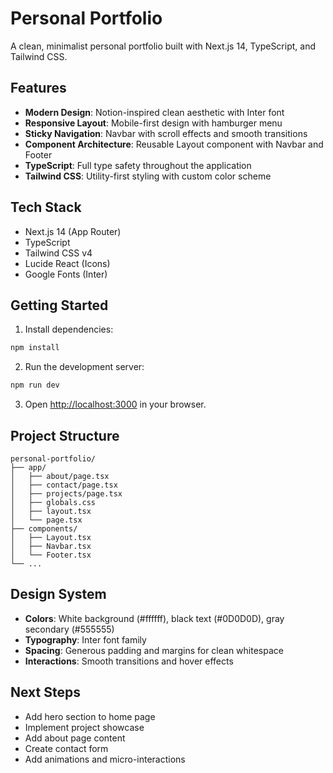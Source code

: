 # Personal Portfolio

A clean, minimalist personal portfolio built with Next.js 14, TypeScript, and Tailwind CSS.

## Features

- **Modern Design**: Notion-inspired clean aesthetic with Inter font
- **Responsive Layout**: Mobile-first design with hamburger menu
- **Sticky Navigation**: Navbar with scroll effects and smooth transitions
- **Component Architecture**: Reusable Layout component with Navbar and Footer
- **TypeScript**: Full type safety throughout the application
- **Tailwind CSS**: Utility-first styling with custom color scheme

## Tech Stack

- Next.js 14 (App Router)
- TypeScript
- Tailwind CSS v4
- Lucide React (Icons)
- Google Fonts (Inter)

## Getting Started

1. Install dependencies:
```bash
npm install
```

2. Run the development server:
```bash
npm run dev
```

3. Open [http://localhost:3000](http://localhost:3000) in your browser.

## Project Structure

```
personal-portfolio/
├── app/
│   ├── about/page.tsx
│   ├── contact/page.tsx
│   ├── projects/page.tsx
│   ├── globals.css
│   ├── layout.tsx
│   └── page.tsx
├── components/
│   ├── Layout.tsx
│   ├── Navbar.tsx
│   └── Footer.tsx
└── ...
```

## Design System

- **Colors**: White background (#ffffff), black text (#0D0D0D), gray secondary (#555555)
- **Typography**: Inter font family
- **Spacing**: Generous padding and margins for clean whitespace
- **Interactions**: Smooth transitions and hover effects

## Next Steps

- Add hero section to home page
- Implement project showcase
- Add about page content
- Create contact form
- Add animations and micro-interactions
